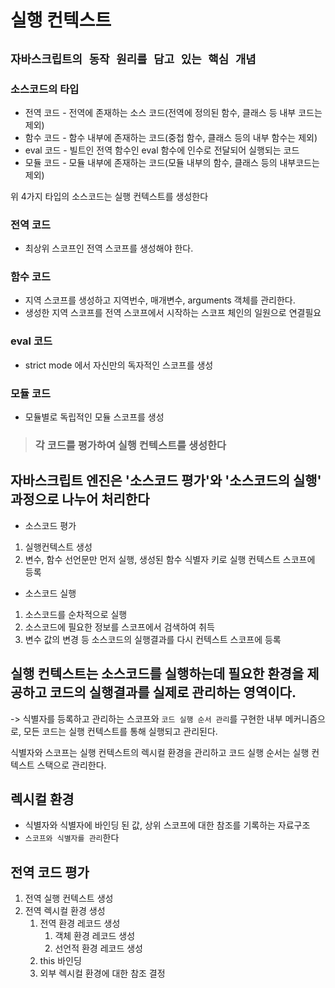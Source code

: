 # 실행 컨텍스트
## __`자바스크립트의 동작 원리를 담고 있는 핵심 개념`__

### 소스코드의 타입
- 전역 코드 - 전역에 존재하는 소스 코드(전역에 정의된 함수, 클래스 등 내부 코드는 제외)
- 함수 코드 - 함수 내부에 존재하는 코드(중첩 함수, 클래스 등의 내부 함수는 제외)
- eval 코드 - 빌트인 전역 함수인 eval 함수에 인수로 전달되어 실행되는 코드
- 모듈 코드 - 모듈 내부에 존재하는 코드(모듈 내부의 함수, 클래스 등의 내부코드는 제외)

위 4가지 타입의 소스코드는 실행 컨텍스트를 생성한다


### 전역 코드
- 최상위 스코프인 전역 스코프를 생성해야 한다.

### 함수 코드
- 지역 스코프를 생성하고 지역번수, 매개변수, arguments 객체를 관리한다.
- 생성한 지역 스코프를 전역 스코프에서 시작하는 스코프 체인의 일원으로 연결필요

### eval 코드
- strict mode 에서 자신만의 독자적인 스코프를 생성

### 모듈 코드
- 모듈별로 독립적인 모듈 스코프를 생성

> ### 각 코드를 평가하여 실행 컨텍스트를 생성한다


## 자바스크립트 엔진은 '소스코드 평가'와 '소스코드의 실행' 과정으로 나누어 처리한다

- 소스코드 평가
1. 실행컨텍스트 생성
2. 변수, 함수 선언문만 먼저 실행, 생성된 함수 식별자 키로 실행 컨텍스트 스코프에 등록

- 소스코드 실행
1. 소스코드를 순차적으로 실행
2. 소스코드에 필요한 정보를 스코프에서 검색하여 취득
3. 변수 값의 변경 등 소스코드의 실행결과를 다시 컨텍스트 스코프에 등록

## 실행 컨텍스트는 소스코드를 실행하는데 필요한 환경을 제공하고 코드의 실행결과를 실제로 관리하는 영역이다.
-> 식별자를 등록하고 관리하는 스코프와 `코드 실행 순서 관리`를 구현한 내부 메커니즘으로, 모든 코드는 실행 컨텍스트를 통해 실행되고 관리된다.

식별자와 스코프는 실행 컨텍스트의 렉시컬 환경을 관리하고 코드 실행 순서는 실행 컨텍스트 스택으로 관리한다.

## 렉시컬 환경
- 식별자와 식별자에 바인딩 된 값, 상위 스코프에 대한 참조를 기록하는 자료구조
- `스코프와 식별자를 관리`한다


## 전역 코드 평가
1. 전역 실행 컨텍스트 생성
2. 전역 렉시컬 환경 생성
    1. 전역 환경 레코드 생성
        1. 객체 환경 레코드 생성
        2. 선언적 환경 레코드 생성
    2. this 바인딩
    3. 외부 렉시컬 환경에 대한 참조 결정